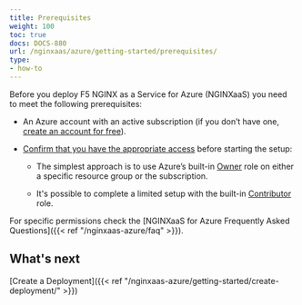 ```yaml
---
title: Prerequisites
weight: 100
toc: true
docs: DOCS-880
url: /nginxaas/azure/getting-started/prerequisites/
type:
- how-to
---
```


Before you deploy F5 NGINX as a Service for Azure (NGINXaaS) you need to meet the following prerequisites:

- An Azure account with an active subscription (if you don’t have one, [create an account for free](https://azure.microsoft.com/free/?WT.mc_id=A261C142F)).

- [Confirm that you have the appropriate access](https://docs.microsoft.com/en-us/azure/role-based-access-control/check-access) before starting the setup:

  - The simplest approach is to use Azure’s built-in [Owner](https://docs.microsoft.com/en-us/azure/role-based-access-control/built-in-roles#owner) role on either a specific resource group or the subscription.

  - It's possible to complete a limited setup with the built-in [Contributor](https://docs.microsoft.com/en-us/azure/role-based-access-control/built-in-roles#contributor) role.

For specific permissions check the [NGINXaaS for Azure Frequently Asked Questions]({{< ref "/nginxaas-azure/faq" >}}).

## What's next

[Create a Deployment]({{< ref "/nginxaas-azure/getting-started/create-deployment/" >}})
